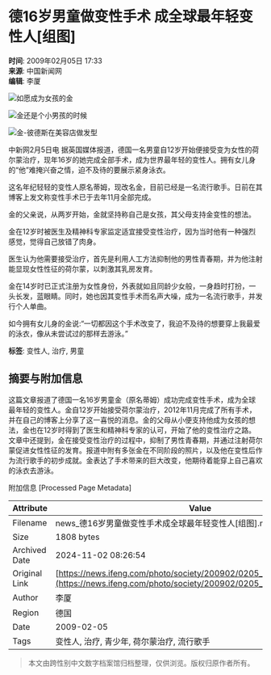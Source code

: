 # 德16岁男童做变性手术 成全球最年轻变性人\[组图\]

**时间**: 2009年02月05日 17:33  
**来源**: 中国新闻网  
**编辑**: 李厦  

![如愿成为女孩的金](http://img.ifeng.com/hres/200902/05/17/16bbee345cab936fd025c5af22c411d6.jpg)

![金还是个小男孩的时候](http://img.ifeng.com/hres/200902/05/17/c81c4a5fc7f1a907ec7f040f7b654a94.jpg)

![金-彼德斯在美容店做发型](http://img.ifeng.com/hres/200902/05/17/b5e6f5d22c045236fe272780d4cb2a10.jpg)

中新网2月5日电 据英国媒体报道，德国一名男童自12岁开始便接受变为女性的荷尔蒙治疗，现年16岁的她完成全部手术，成为世界最年轻的变性人。拥有女儿身的“他”难掩兴奋之情，迫不及待的要展示紧身泳衣。

这名年纪轻轻的变性人原名蒂姆，现改名金，目前已经是一名流行歌手。日前在其博客上发文称变性手术已于去年11月全部完成。

金的父亲说，从两岁开始，金就坚持称自己是女孩，其父母支持金变性的想法。

金在12岁时被医生及精神科专家监定适宜接受变性治疗，因为当时他有一种强烈感觉，觉得自己放错了肉身。

医生认为他需要接受治疗，首先是利用人工方法抑制他的男性青春期，并为他注射能显现女性性征的荷尔蒙，以刺激其乳房发育。

金在14岁时已正式注册为女性身份，外表就如且同龄少女般，一身趋时打扮，一头长发，蓝眼睛。同时，她也因其变性手术而名声大噪，成为一名流行歌手，并发行个人单曲。

如今拥有女儿身的金说:“一切都因这个手术改变了，我迫不及待的想要穿上我最爱的泳衣，像从未尝试过的那样去游泳。”

**标签**: 变性人, 治疗, 男童

## 摘要与附加信息

<!-- tcd_abstract -->
这篇文章报道了德国一名16岁男童金（原名蒂姆）成功完成变性手术，成为全球最年轻的变性人。金自12岁开始接受荷尔蒙治疗，2012年11月完成了所有手术，并在自己的博客上分享了这一喜悦的消息。金的父母从小便支持他成为女孩的想法，金也在12岁时得到了医生和精神科专家的认可，开始了他的变性治疗之路。文章中还提到，金在接受变性治疗的过程中，抑制了男性青春期，并通过注射荷尔蒙促进女性性征的发育。报道中附有多张金在不同阶段的照片，以及他在变性后作为流行歌手的初步成就。金表达了手术带来的巨大改变，他期待着能穿上自己喜欢的泳衣去游泳。
<!-- tcd_abstract_end -->

附加信息 [Processed Page Metadata]

| Attribute       | Value                                  |
|-----------------|----------------------------------------|
| Filename        | news_德16岁男童做变性手术成全球最年轻变性人[组图].md                             |
| Size            | 1808 bytes                           |
| Archived Date   | 2024-11-02 08:26:54                             |
| Original Link   | [https://news.ifeng.com/photo/society/200902/0205_1400_996932.shtml](https://news.ifeng.com/photo/society/200902/0205_1400_996932.shtml)                       |
| Author          | 李厦                               |
| Region          | 德国                               |
| Date            | 2009-02-05                                 |
| Tags            | 变性人, 治疗, 青少年, 荷尔蒙治疗, 流行歌手                                 |
>
> 本文由跨性别中文数字档案馆归档整理，仅供浏览。版权归原作者所有。
>